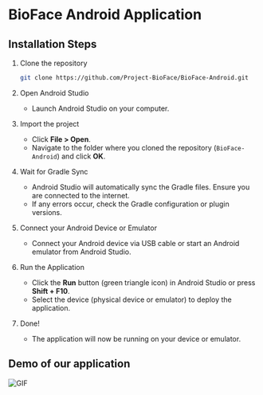 # BioFace Android Application

## Installation Steps

1. Clone the repository

   ```bash
   git clone https://github.com/Project-BioFace/BioFace-Android.git
   ```

2. Open Android Studio
   - Launch Android Studio on your computer.

3. Import the project
   - Click **File > Open**.
   - Navigate to the folder where you cloned the repository (`BioFace-Android`) and click **OK**.

4. Wait for Gradle Sync
   - Android Studio will automatically sync the Gradle files. Ensure you are connected to the internet.
   - If any errors occur, check the Gradle configuration or plugin versions.

5. Connect your Android Device or Emulator
   - Connect your Android device via USB cable or start an Android emulator from Android Studio.

6. Run the Application
   - Click the **Run** button (green triangle icon) in Android Studio or press **Shift + F10**.
   - Select the device (physical device or emulator) to deploy the application.

7. Done!
   - The application will now be running on your device or emulator.
  

## Demo of our application
![GIF](https://i.imgur.com/FL4pkRT.gif)


